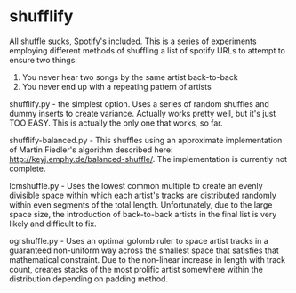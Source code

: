 # shufflify
All shuffle sucks, Spotify's included. This is a series of experiments employing different methods of shuffling a list of spotify URLs to attempt to ensure two things:<br />
1. You never hear two songs by the same artist back-to-back
2. You never end up with a repeating pattern of artists

shufflify.py - the simplest option. Uses a series of random shuffles and dummy inserts to create variance. Actually works pretty well, but it's just TOO EASY. This is actually the only one that works, so far.

shufflify-balanced.py - This shuffles using an approximate implementation of Martin Fiedler's algorithm described here: http://keyj.emphy.de/balanced-shuffle/. The implementation is currently not complete. 

lcmshuffle.py - Uses the lowest common multiple to create an evenly divisible space within which each artist's tracks are distributed randomly within even segments of the total length. Unfortunately, due to the large space size, the introduction of back-to-back artists in the final list is very likely and difficult to fix.

ogrshuffle.py - Uses an optimal golomb ruler to space artist tracks in a guaranteed non-uniform way across the smallest space that satisfies that mathematical constraint. Due to the non-linear increase in length with track count, creates stacks of the most prolific artist somewhere within the distribution depending on padding method.

